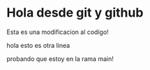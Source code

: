# Hola desde git y github   
Esta es una modificacion al codigo!

hola esto es otra linea

probando que estoy en la rama main!



